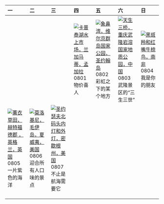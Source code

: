| 一                                                                                                                                                                                                             | 二                                                                                                                                                                                               | 三                                                                                                                                                                                                          | 四                                                                                                                                                                                   | 五                                                                                                                                                                                     | 六                                                                                                                                                                                               | 日                                                                                                                                                                                        |
|:--------------------------------------------------------------------------------------------------------------------------------------------------------------------------------------------------------------|:------------------------------------------------------------------------------------------------------------------------------------------------------------------------------------------------|:-----------------------------------------------------------------------------------------------------------------------------------------------------------------------------------------------------------|:------------------------------------------------------------------------------------------------------------------------------------------------------------------------------------|:--------------------------------------------------------------------------------------------------------------------------------------------------------------------------------------|:------------------------------------------------------------------------------------------------------------------------------------------------------------------------------------------------|:-----------------------------------------------------------------------------------------------------------------------------------------------------------------------------------------|
|                                                                                                                                                                                                               |                                                                                                                                                                                                 |                                                                                                                                                                                                            | [![](https://www.bing.com/th?id=OHR.KaptaiLake_ZH-CN9085738832_320x240.jpg '卡普泰湖水上市场，兰加马蒂，孟加拉')](https://www.bing.com/th?id=OHR.KaptaiLake_ZH-CN9085738832_UHD.jpg)<br>0801<br>物价喜人 | [![](https://www.bing.com/th?id=OHR.TrunkBay_ZH-CN9268190655_320x240.jpg '象鼻湾，维尔京群岛国家公园，圣约翰岛')](https://www.bing.com/th?id=OHR.TrunkBay_ZH-CN9268190655_UHD.jpg)<br>0802<br>彩虹之下的某个地方 | [![](https://www.bing.com/th?id=OHR.WulongKarst_ZH-CN9386528384_320x240.jpg '天生三桥，重庆武隆岩溶国家地质公园，中国')](https://www.bing.com/th?id=OHR.WulongKarst_ZH-CN9386528384_UHD.jpg)<br>0803<br>武隆景区的“三生三世” | [![](https://www.bing.com/th?id=OHR.ImpalaOxpecker_ZH-CN9652434873_320x240.jpg '黑斑羚和红嘴牛椋鸟，南非')](https://www.bing.com/th?id=OHR.ImpalaOxpecker_ZH-CN9652434873_UHD.jpg)<br>0804<br>我是你的朋友 |
| [![](https://www.bing.com/th?id=OHR.HertfordshireLavender_ZH-CN9771886404_320x240.jpg '薰衣草田，赫特福德郡 ，英格兰，英国')](https://www.bing.com/th?id=OHR.HertfordshireLavender_ZH-CN9771886404_UHD.jpg)<br>0805<br>一片紫色的海洋 | [![](https://www.bing.com/th?id=OHR.MolokiniHawaii_ZH-CN0375050872_320x240.jpg '莫洛基尼，毛伊岛，夏威夷，美国')](https://www.bing.com/th?id=OHR.MolokiniHawaii_ZH-CN0375050872_UHD.jpg)<br>0806<br>迎合所有人口味的景点 | [![](https://www.bing.com/th?id=OHR.MichiganLighthouse_ZH-CN0581377136_320x240.jpg '圣约瑟夫北码头内灯和外灯，密歇根州，美国')](https://www.bing.com/th?id=OHR.MichiganLighthouse_ZH-CN0581377136_UHD.jpg)<br>0807<br>不止是航海需要它 |                                                                                                                                                                                     |                                                                                                                                                                                       |                                                                                                                                                                                                 |                                                                                                                                                                                          |
|                                                                                                                                                                                                               |                                                                                                                                                                                                 |                                                                                                                                                                                                            |                                                                                                                                                                                     |                                                                                                                                                                                       |                                                                                                                                                                                                 |                                                                                                                                                                                          |
|                                                                                                                                                                                                               |                                                                                                                                                                                                 |                                                                                                                                                                                                            |                                                                                                                                                                                     |                                                                                                                                                                                       |                                                                                                                                                                                                 |                                                                                                                                                                                          |
|                                                                                                                                                                                                               |                                                                                                                                                                                                 |                                                                                                                                                                                                            |                                                                                                                                                                                     |                                                                                                                                                                                       |                                                                                                                                                                                                 |                                                                                                                                                                                          |